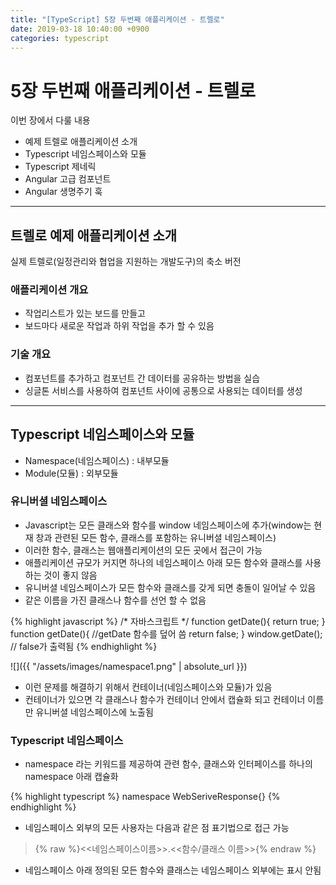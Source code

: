 ```yaml
---
title: "[TypeScript] 5장 두번째 애플리케이션 - 트렐로"
date: 2019-03-18 10:40:00 +0900
categories: typescript
---
```


# 5장 두번째 애플리케이션 - 트렐로

이번 장에서 다룰 내용  

- 예제 트렐로 애플리케이션 소개
- Typescript 네임스페이스와 모듈
- Typescript 제네릭
- Angular 고급 컴포넌트
- Angular 생명주기 훅

---

## 트렐로 예제 애플리케이션 소개

실제 트렐로(일정관리와 협업을 지원하는 개발도구)의 축소 버전  

### 애플리케이션 개요

- 작업리스트가 있는 보드를 만들고
- 보드마다 새로운 작업과 하위 작업을 추가 할 수 있음  

### 기술 개요

- 컴포넌트를 추가하고 컴포넌트 간 데이터를 공유하는 방법을 실습  
- 싱글톤 서비스를 사용하여 컴포넌트 사이에 공통으로 사용되는 데이터를 생성  

---

## Typescript 네임스페이스와 모듈

- Namespace(네임스페이스) : 내부모듈
- Module(모듈) : 외부모듈

### 유니버셜 네임스페이스

- Javascript는 모든 클래스와 함수를 window 네임스페이스에 추가(window는 현재 창과 관련된 모든 함수, 클래스를 포함하는 유니버셜 네임스페이스)
- 이러한 함수, 클래스는 웹애플리케이션의 모든 곳에서 접근이 가능
- 애플리케이션 규모가 커지면 하나의 네임스페이스 아래 모든 함수와 클래스를 사용하는 것이 좋지 않음  
- 유니버셜 네임스페이스가 모든 함수와 클래스를 갖게 되면 충돌이 일어날 수 있음
- 같은 이름을 가진 클래스나 함수를 선언 할 수 없음  

{% highlight javascript %}
/* 자바스크립트 */
function getDate(){
	return true;
}
function getDate(){ //getDate 함수를 덮어 씀
	return false;
}
window.getDate(); // false가 출력됨
{% endhighlight %}

![]({{ "/assets/images/namespace1.png" | absolute_url }})

- 이런 문제를 해결하기 위해서 컨테이너(네임스페이스와 모듈)가 있음
- 컨테이너가 있으면 각 클래스나 함수가 컨테이너 안에서 캡슐화 되고 컨테이너 이름만 유니버셜 네임스페이스에 노출됨 

### Typescript 네임스페이스

- namespace 라는 키워드를 제공하여 관련 함수, 클래스와 인터페이스를 하나의 namespace 아래 캡슐화

{% highlight typescript %}
namespace WebSeriveResponse{}
{% endhighlight %}

- 네임스페이스 외부의 모든 사용자는 다음과 같은 점 표기법으로 접근 가능

> {% raw %}<<네임스페이스이름>>.<<함수/클래스 이름>>{% endraw %}

- 네임스페이스 아래 정의된 모든 함수와 클래스는 네임스페이스 외부에는 표시 안됨  

